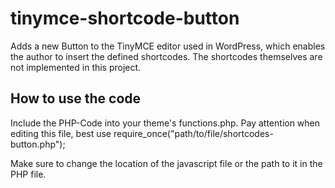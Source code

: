 tinymce-shortcode-button
========================

Adds a new Button to the TinyMCE editor used in WordPress, which enables the author to insert the defined shortcodes. 
The shortcodes themselves are not implemented in this project.

How to use the code
-------------------

Include the PHP-Code into your theme's functions.php. Pay attention when editing this file, best use  require_once("path/to/file/shortcodes-button.php");

Make sure to change the location of the javascript file or the path to it in the PHP file.
